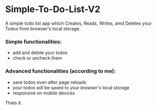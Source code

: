 # Simple-To-Do-List-V2

A simple todo list app which Creates, Reads, Writes, amd Deletes your Todos from browser's local storage. 

### Simple functionalities:
- add and delete your todos
- check or uncheck them

### Advanced functionalities (according to me):
- save todos even after page reloads 
- your todos will be saved to your browser's local storage
- responsive on mobile devices 

Thats it. 
